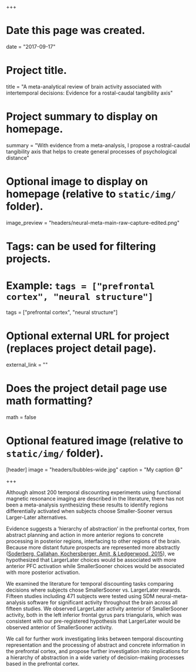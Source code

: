 +++
# Date this page was created.
date = "2017-09-17"

# Project title.
title = "A meta-analytical review of brain activity associated with intertemporal decisions: Evidence for a rostal-caudal tangibility axis"

# Project summary to display on homepage.
summary = "With evidence from a meta-analysis, I propose a rostral-caudal tangibility axis that helps to create general processes of psychological distance"

# Optional image to display on homepage (relative to `static/img/` folder).
image_preview = "headers/neural-meta-main-raw-capture-edited.png"

# Tags: can be used for filtering projects.
# Example: `tags = ["prefrontal cortex", "neural structure"]`
tags = ["prefrontal cortex", "neural structure"]

# Optional external URL for project (replaces project detail page).
external_link = ""

# Does the project detail page use math formatting?
math = false

# Optional featured image (relative to `static/img/` folder).
[header]
image = "headers/bubbles-wide.jpg"
caption = "My caption :smile:"

+++

Although almost 200 temporal discounting experiments using functional magnetic resonance imaging are described in the literature, there has not been a meta-analysis synthesizing these results to identify regions differentially activated when subjects choose Smaller-Sooner versus Larger-Later alternatives.

Evidence suggests a ‘hierarchy of abstraction’ in the prefrontal cortex, from abstract planning and action in more anterior regions to concrete processing in posterior regions, interfacing to other regions of the brain. Because more distant future prospects are represented more abstractly ([Soderberg, Callahan, Kochersberger, Amit, & Ledgerwood, 2015](https://www.ncbi.nlm.nih.gov/pubmed/25420220)), we hypothesized that LargerLater choices would be associated with more anterior PFC activation while SmallerSooner choices would be associated with more posterior activation. 

We examined the literature for temporal discounting tasks comparing decisions where subjects chose SmallerSooner vs. LargerLater rewards. Fifteen studies including 471 subjects were tested using SDM neural-meta-analysis software for significant activity throughout the brain across all fifteen studies. We observed LargerLater activity anterior of SmallerSooner activity, both in the left inferior frontal gyrus pars triangularis, which was consistent with our pre-registered hypothesis that LargerLater would be observed anterior of SmallerSooner activity. 

We call for further work investigating links between temporal discounting representation and the processing of abstract and concrete information in the prefrontal cortex, and propose further investigation into implications for a hierarchy of abstraction in a wide variety of decision-making processes based in the prefrontal cortex.
